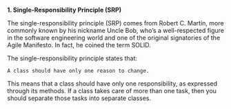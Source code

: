 **1. Single-Responsibility Principle (SRP)**

The single-responsibility principle (SRP) comes from Robert C. Martin, more commonly known by his nickname Uncle Bob, who’s a well-respected figure in the software engineering world and one of the original signatories of the Agile Manifesto. In fact, he coined the term SOLID.

The single-responsibility principle states that:

```A class should have only one reason to change.```

This means that a class should have only one responsibility, as expressed through its methods. If a class takes care of more than one task, then you should separate those tasks into separate classes.
